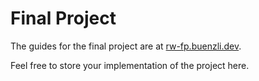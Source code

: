 # Final Project

The guides for the final project are at [rw-fp.buenzli.dev](https://rw-fp.buenzli.dev).

Feel free to store your implementation of the project here.
